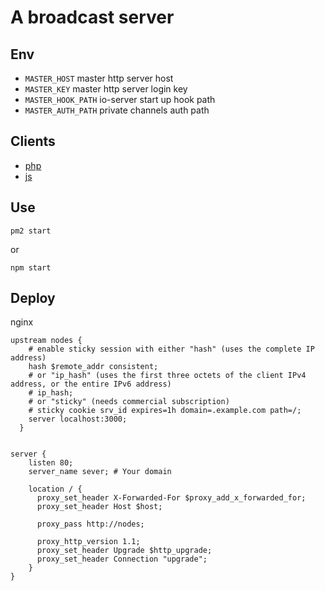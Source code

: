 # A broadcast server

## Env
* ```MASTER_HOST``` master http server host
* ```MASTER_KEY``` master http server login key
* ```MASTER_HOOK_PATH``` io-server start up hook path
* ```MASTER_AUTH_PATH``` private channels auth path

## Clients

* [php](https://github.com/gouyuwang/imessage-php)
* [js](https://github.com/gouyuwang/imessage-js)

## Use

```shell
pm2 start
```

or

```shell
npm start
```

## Deploy

nginx

```shell
upstream nodes {
    # enable sticky session with either "hash" (uses the complete IP address)
    hash $remote_addr consistent;
    # or "ip_hash" (uses the first three octets of the client IPv4 address, or the entire IPv6 address)
    # ip_hash;
    # or "sticky" (needs commercial subscription)
    # sticky cookie srv_id expires=1h domain=.example.com path=/;
    server localhost:3000; 
  }


server {
    listen 80;
    server_name sever; # Your domain

    location / {
      proxy_set_header X-Forwarded-For $proxy_add_x_forwarded_for;
      proxy_set_header Host $host;

      proxy_pass http://nodes;

      proxy_http_version 1.1;
      proxy_set_header Upgrade $http_upgrade;
      proxy_set_header Connection "upgrade";
    }
}
```
